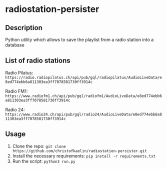 # radiostation-persister
## Description 
Python utility which allows to save the playlist from a radio station into a database

## List of radio stations
Radio Pilatus:
```https://radio.radiopilatus.ch/api/pub/gql/radiopilatus/AudioLiveData/e8ed774ebb6a811303ea3ff7078581730ff3914c```

Radio FM1:
```https://www.radiofm1.ch/api/pub/gql/radiofm1/AudioLiveData/e8ed774ebb6a811303ea3ff7078581730ff3914c```

Radio 24:
```https://www.radio24.ch/api/pub/gql/radio24/AudioLiveData/e8ed774ebb6a811303ea3ff7078581730ff3914c```

## Usage
1) Clone the repo:
```git clone https://github.com/christofkaelin/radiostation-persister.git```
2) Install the necessary requirements:
```pip install -r requirements.txt```
3) Run the script:
```python3 run.py```